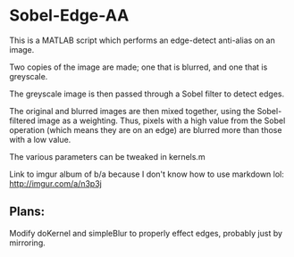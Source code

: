 # Sobel-Edge-AA

This is a MATLAB script which performs an edge-detect anti-alias on an image.

Two copies of the image are made; one that is blurred, and one that is greyscale.

The greyscale image is then passed through a Sobel filter to detect edges.

The original and blurred images are then mixed together, using the Sobel-filtered image as a weighting. Thus, pixels with a high value from the Sobel operation (which means they are on an edge) are blurred more than those with a low value.

The various parameters can be tweaked in kernels.m

Link to imgur album of b/a because I don't know how to use markdown lol:
http://imgur.com/a/n3p3j

Plans:
-

Modify doKernel and simpleBlur to properly effect edges, probably just by mirroring.

